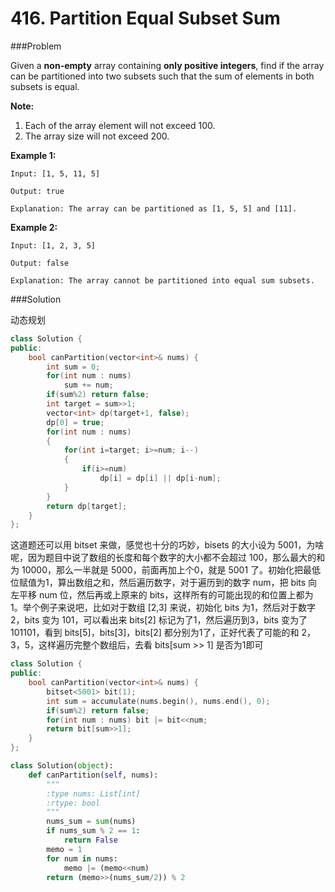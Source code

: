 # 416. Partition Equal Subset Sum

###Problem

Given a **non-empty** array containing **only positive integers**, find if the array can be partitioned into two subsets such that the sum of elements in both subsets is equal.

**Note:**

1. Each of the array element will not exceed 100.
2. The array size will not exceed 200.

 

**Example 1:**

```
Input: [1, 5, 11, 5]

Output: true

Explanation: The array can be partitioned as [1, 5, 5] and [11].
```

 

**Example 2:**

```
Input: [1, 2, 3, 5]

Output: false

Explanation: The array cannot be partitioned into equal sum subsets.
```



###Solution

动态规划

```c++
class Solution {
public:
    bool canPartition(vector<int>& nums) {
        int sum = 0;
        for(int num : nums)
            sum += num;
        if(sum%2) return false;
        int target = sum>>1;
        vector<int> dp(target+1, false);
        dp[0] = true;
        for(int num : nums)
        {
            for(int i=target; i>=num; i--)
            {
                if(i>=num)
                    dp[i] = dp[i] || dp[i-num];
            }
        }
        return dp[target];
    }
};
```

这道题还可以用 bitset 来做，感觉也十分的巧妙，bisets 的大小设为 5001，为啥呢，因为题目中说了数组的长度和每个数字的大小都不会超过 100，那么最大的和为 10000，那么一半就是 5000，前面再加上个0，就是 5001 了。初始化把最低位赋值为1，算出数组之和，然后遍历数字，对于遍历到的数字 num，把 bits 向左平移 num 位，然后再或上原来的 bits，这样所有的可能出现的和位置上都为1。举个例子来说吧，比如对于数组 [2,3] 来说，初始化 bits 为1，然后对于数字2，bits 变为 101，可以看出来 bits[2] 标记为了1，然后遍历到3，bits 变为了 101101，看到 bits[5]，bits[3]，bits[2] 都分别为1了，正好代表了可能的和 2，3，5，这样遍历完整个数组后，去看 bits[sum >> 1] 是否为1即可

```c++
class Solution {
public:
    bool canPartition(vector<int>& nums) {
        bitset<5001> bit(1);
        int sum = accumulate(nums.begin(), nums.end(), 0);
        if(sum%2) return false;
        for(int num : nums) bit |= bit<<num;
        return bit[sum>>1];
    }
};
```

```python
class Solution(object):
    def canPartition(self, nums):
        """
        :type nums: List[int]
        :rtype: bool
        """
        nums_sum = sum(nums)
        if nums_sum % 2 == 1:
            return False
        memo = 1
        for num in nums:
            memo |= (memo<<num)
        return (memo>>(nums_sum/2)) % 2
```






